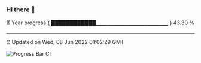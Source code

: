 ### Hi there 👋

⏳ Year progress { ████████████▁▁▁▁▁▁▁▁▁▁▁▁▁▁▁▁▁▁ } 43.30 %

---

⏰ Updated on Wed, 08 Jun 2022 01:02:29 GMT

![Progress Bar CI](https://github.com/liununu/liununu/workflows/Progress%20Bar%20CI/badge.svg)
